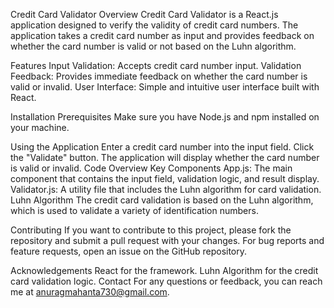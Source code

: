 
Credit Card Validator
Overview
Credit Card Validator is a React.js application designed to verify the validity of credit card numbers. The application takes a credit card number as input and provides feedback on whether the card number is valid or not based on the Luhn algorithm.

Features
Input Validation: Accepts credit card number input.
Validation Feedback: Provides immediate feedback on whether the card number is valid or invalid.
User Interface: Simple and intuitive user interface built with React.

Installation
Prerequisites
Make sure you have Node.js and npm installed on your machine.

Using the Application
Enter a credit card number into the input field.
Click the "Validate" button.
The application will display whether the card number is valid or invalid.
Code Overview
Key Components
App.js: The main component that contains the input field, validation logic, and result display.
Validator.js: A utility file that includes the Luhn algorithm for card validation.
Luhn Algorithm
The credit card validation is based on the Luhn algorithm, which is used to validate a variety of identification numbers.

Contributing
If you want to contribute to this project, please fork the repository and submit a pull request with your changes. For bug reports and feature requests, open an issue on the GitHub repository.



Acknowledgements
React for the framework.
Luhn Algorithm for the credit card validation logic.
Contact
For any questions or feedback, you can reach me at anuragmahanta730@gmail.com.
